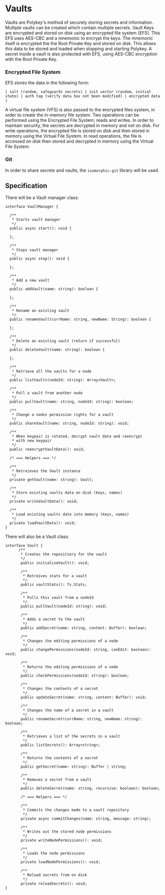 # Vaults

Vaults are Polykey's method of securely storing secrets and information. Multiple vaults can be created which contain multiple secrets. Vault Keys are encrypted and stored on disk using an encrypted file system (EFS). This EFS uses AES-CBC and a mnemonic to encrypt the keys. The mnemonic itself is encrypted the the Root Private Key and stored on disk. This allows this data to be stored and loaded when stopping and starting Polykey. A secret inside a vault is also protected with EFS, using AES-CBC encryption with the Root Private Key.

### Encrypted File System

EFS stores the data in the following form:

`| salt (random, safeguards secrets) | init vector (random, initial state) | auth tag (verify data has not been modified) | encrypted data |`

A virtual file system (VFS) is also passed to the encrypted files system, in order to create the in-memory file system. Two operations can be performed using the Encrypted File System; reads and writes. In order to maintain security, the secrets are decrypted in memory and not on disk. For write operations, the encrypted file is stored on disk and then stored in memory using the Virtual File System. In read operations, the file is accessed on disk then stored and decrypted in memory using the Virtual File System.

### Git

In order to share secrets and vaults, the `isomorphic-git` library will be used.

## Specification

There will be a Vault manager class:

```
interface VaultManager {

  /**
   * Starts vault manager
   */
  public async start(): void {

  };

  /**
   * Stops vault manager
   */
  public async stop(): void {

  };

  /**
   * Add a new vault
   */
  public addVault(name: string): boolean {

  };

  /**
   * Rename an existing vault
   */
  public renameVault(currName: string, newName: String): boolean {

  };
  
  /**
   * Delete an existing vault (return if successful)
   */
  public deleteVault(name: string): boolean {
    
  };
  
  /**
   * Retrieve all the vaults for a node
   */
  public listVaults(nodeId: string): Array<Vault>;
  
  /**
   * Pull a vault from another node
   */
  public pullVault(name: string, nodeId: string): boolean;
  
  /**
   * Change a nodes permission rights for a vault
   */
  public shareVault(name: string, nodeId: string): void;

  /**
   * When keypair is rotated, decrypt vault data and reencrypt
   * with new keypair
   */
  public reencryptVaultData(): void;
  
  /* === Helpers === */
  
  /**
   * Retreieves the Vault instance
   */
  private getVault(name: string): Vault;
  
  /**
   * Store existing vaults data on disk (keys, names)
   */
  private writeVaultData(): void;
  
  /**
   * Load existing vaults data into memory (keys, names)
   */
  private loadVaultData(): void;
}
```
There will also be a Vault class:

```
interface Vault {
      /**
       * Creates the repositiory for the vault
       */
       public initializeVault(): void;

       /**
        * Retreives stats for a vault
        */
       public vaultStats(): fs.Stats;
 
       /**
        * Pulls this vault from a nodeId
        */
       public pullVault(nodeId: string): void;
 
       /**
        * Adds a secret to the vault
        */
       public addSecret(name: string, content: Buffer): boolean;
 
       /**
        * Changes the editing permissions of a node
        */
       public changePermissions(nodeId: string, canEdit: boolean): void;
 
       /**
        * Returns the editing permissions of a node
        */
       public checkPermissions(nodeId: string): boolean;
 
       /**
        * Changes the contents of a secret
        */
       public updateSecret(name: string, content: Buffer): void;
 
       /**
        * Changes the name of a secret in a vault
        */
       public renameSecret(currName: string, newName: string): boolean;
 
       /**
        * Retrieves a list of the secrets in a vault
        */
       public listSecrets(): Array<string>;
 
       /**
        * Returns the contents of a secret
        */
       public getSecret(name: string): Buffer | string;
 
       /**
        * Removes a secret from a vault
        */
       public deleteSecret(name: string, recursive: boolean): boolean;
 
       /* === Helpers === */
 
       /**
        * Commits the changes made to a vault repository
        */
       private async commitChanges(name: string, message: string);
 
       /**
        * Writes out the stored node permissions
        */
       private writeNodePermissions(): void;
 
       /**
        * Loads the node permissions
        */
       private loadNodePermissions(): void;
 
       /**
        * Reload secrets from on disk
        */
       private reloadSecrets(): void;
}
```